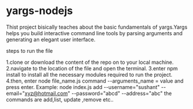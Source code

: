 # yargs-nodejs

Thist project bisically teaches about the basic fundamentals of yargs.Yargs helps you build interactive command line tools by parsing arguments and generating an elegant user interface.

steps to run the file

1.clone or download the content of the repo on to your local machine.
2.navigate to the location of the file and open the terminal.
3.enter npm install to install all the necessary modules required to run the project.
4.then, enter node file_name.js command --arguments_name = value and press enter.
Example: node index.js add --username="sushant" --email="xyz@hotmail.com" --password="abcd" --address="abc"
the commands are add,list, update ,remove etc..
